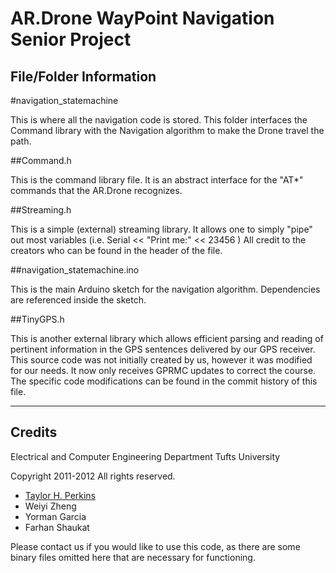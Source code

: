 AR.Drone WayPoint Navigation Senior Project
===========================================

File/Folder Information
------------------------

#navigation_statemachine

This is where all the navigation code is stored. This folder interfaces the Command library with the Navigation algorithm to make the Drone travel the path. 

##Command.h

This is the command library file. It is an abstract interface for the "AT*" commands that the AR.Drone recognizes.

##Streaming.h

This is a simple (external) streaming library. It allows one to simply "pipe" out most variables (i.e. Serial << "Print me:" << 23456 ) All credit to the creators who can be found in the header of the file.

##navigation_statemachine.ino

This is the main Arduino sketch for the navigation algorithm. Dependencies are referenced inside the sketch. 

##TinyGPS.h

This is another external library which allows efficient parsing and reading of pertinent information in the GPS sentences delivered by our GPS receiver. This source code was not initially created by us, however it was modified for our needs. It now only receives GPRMC updates to correct the course. The specific code modifications can be found in the commit history of this file.



---

Credits
-------

Electrical and Computer Engineering Department
Tufts University

Copyright 2011-2012
All rights reserved. 

* [Taylor H. Perkins](http://about.me/hwrdprkns)
* Weiyi Zheng
* Yorman Garcia
* Farhan Shaukat

Please contact us if you would like to use this code, as there are some binary files omitted here that are necessary for functioning. 
